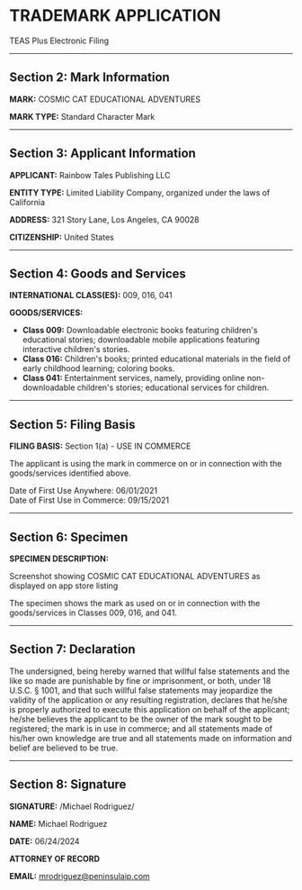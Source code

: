 <!--
Generated by CaseThread CLI POC
Document Type: trademark-application
Input File: rtp-02-trademark-application.yaml
Generated: 2025-07-09T01:07:01.110Z
Generation Time: 21s
-->

# TRADEMARK APPLICATION  
TEAS Plus Electronic Filing  

---

## Section 2: Mark Information  

**MARK:** COSMIC CAT EDUCATIONAL ADVENTURES  

**MARK TYPE:** Standard Character Mark  

---

## Section 3: Applicant Information  

**APPLICANT:** Rainbow Tales Publishing LLC  

**ENTITY TYPE:** Limited Liability Company, organized under the laws of California  

**ADDRESS:** 321 Story Lane, Los Angeles, CA 90028  

**CITIZENSHIP:** United States  

---

## Section 4: Goods and Services  

**INTERNATIONAL CLASS(ES):** 009, 016, 041  

**GOODS/SERVICES:**  
- **Class 009:** Downloadable electronic books featuring children's educational stories; downloadable mobile applications featuring interactive children's stories.  
- **Class 016:** Children's books; printed educational materials in the field of early childhood learning; coloring books.  
- **Class 041:** Entertainment services, namely, providing online non-downloadable children's stories; educational services for children.  

---

## Section 5: Filing Basis  

**FILING BASIS:** Section 1(a) - USE IN COMMERCE  

The applicant is using the mark in commerce on or in connection with the goods/services identified above.  

Date of First Use Anywhere: 06/01/2021  
Date of First Use in Commerce: 09/15/2021  

---

## Section 6: Specimen  

**SPECIMEN DESCRIPTION:**  

Screenshot showing COSMIC CAT EDUCATIONAL ADVENTURES as displayed on app store listing  

The specimen shows the mark as used on or in connection with the goods/services in Classes 009, 016, and 041.  

---

## Section 7: Declaration  

The undersigned, being hereby warned that willful false statements and the like so made are punishable by fine or imprisonment, or both, under 18 U.S.C. § 1001, and that such willful false statements may jeopardize the validity of the application or any resulting registration, declares that he/she is properly authorized to execute this application on behalf of the applicant; he/she believes the applicant to be the owner of the mark sought to be registered; the mark is in use in commerce; and all statements made of his/her own knowledge are true and all statements made on information and belief are believed to be true.  

---

## Section 8: Signature  

**SIGNATURE:** /Michael Rodriguez/  

**NAME:** Michael Rodriguez  

**DATE:** 06/24/2024  

**ATTORNEY OF RECORD**  

**EMAIL:** mrodriguez@peninsulaip.com